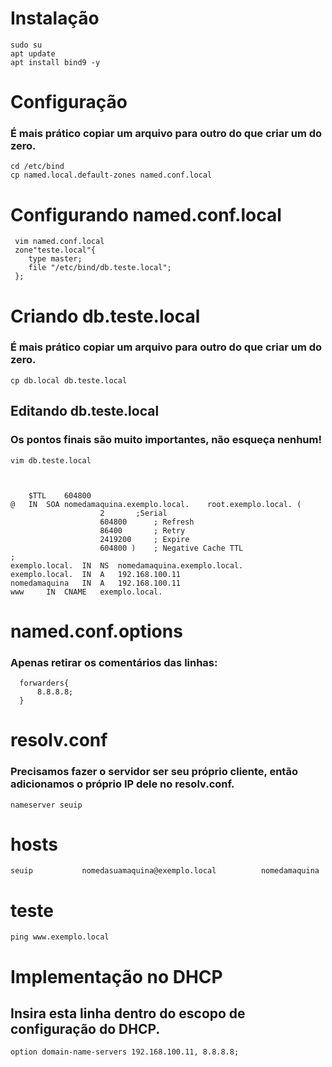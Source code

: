 # Instalação 
    sudo su
    apt update
    apt install bind9 -y
    
# Configuração 
### É mais prático copiar um arquivo para outro do que criar um do zero.
    cd /etc/bind
    cp named.local.default-zones named.conf.local
    
# Configurando named.conf.local
     vim named.conf.local
     zone"teste.local"{
        type master;
        file "/etc/bind/db.teste.local";
     };
     
# Criando db.teste.local
### É mais prático copiar um arquivo para outro do que criar um do zero.
    cp db.local db.teste.local
    
  ## Editando db.teste.local
  ### Os pontos finais são muito importantes, não esqueça nenhum!
    vim db.teste.local
    
    
    
    	$TTL	604800
	@	IN	SOA	nomedamaquina.exemplo.local.	root.exemplo.local. (
						2		;Serial
						604800		; Refresh
						86400		; Retry
						2419200		; Expire
						604800 )	; Negative Cache TTL
	;
	exemplo.local.	IN	NS	nomedamaquina.exemplo.local.
	exemplo.local.	IN	A	192.168.100.11
	nomedamaquina	IN	A	192.168.100.11
	www		IN	CNAME	exemplo.local.
    
 # named.conf.options
 ### Apenas retirar os comentários das linhas:
      forwarders{
          8.8.8.8;
      }
      
 # resolv.conf
 ### Precisamos fazer o servidor ser seu próprio cliente, então adicionamos o próprio IP dele no resolv.conf.
    nameserver seuip
    
 # hosts
 
    seuip           nomedasuamaquina@exemplo.local          nomedamaquina
    
 # teste
    ping www.exemplo.local
    
 # Implementação no DHCP
##  Insira esta linha dentro do escopo de configuração do DHCP.
	option domain-name-servers 192.168.100.11, 8.8.8.8;
					
    
